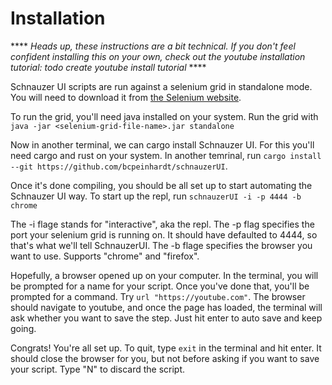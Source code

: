 # Installation

**** *Heads up, these instructions are a bit technical. If you don't feel confident installing
this on your own, check out the youtube installation tutorial: todo create youtube install tutorial* ****

Schnauzer UI scripts are run against a selenium grid in standalone mode. You will need to download 
it from [the Selenium website](https://www.selenium.dev/downloads/). 

To run the grid, you'll need java installed on your system. Run the grid with
`java -jar <selenium-grid-file-name>.jar standalone`

Now in another terminal, we can cargo install Schnauzer UI. For this you'll
need cargo and rust on your system. In another temrinal, run
`cargo install --git https://github.com/bcpeinhardt/schnauzerUI`. 

Once it's done compiling, you should be all set up to start automating the 
Schnauzer UI way. To start up the repl, run
`schnauzerUI -i -p 4444 -b chrome`

The -i flage stands for "interactive", aka the repl.
The -p flag specifies the port your selenium grid is running on. It should have defaulted to 4444, so that's what we'll tell SchnauzerUI.
The -b flage specifies the browser you want to use. Supports "chrome" and "firefox".

Hopefully, a browser opened up on your computer. In the terminal, you will be prompted for a name for your script.
Once you've done that, you'll be prompted for a command. Try `url "https://youtube.com"`.
The browser should navigate to youtube, and once the page has loaded, the terminal will ask whether you want to save
the step. Just hit enter to auto save and keep going. 

Congrats! You're all set up. To quit, type `exit` in the terminal and hit enter. It should close the browser for you,
but not before asking if you want to save your script. Type "N" to discard the script.
